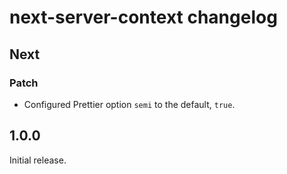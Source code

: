 # next-server-context changelog

## Next

### Patch

- Configured Prettier option `semi` to the default, `true`.

## 1.0.0

Initial release.
